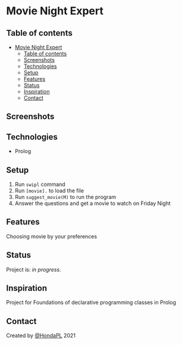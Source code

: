# Movie Night Expert

## Table of contents
- [Movie Night Expert](#movie-night-expert)
  - [Table of contents](#table-of-contents)
  - [Screenshots](#screenshots)
  - [Technologies](#technologies)
  - [Setup](#setup)
  - [Features](#features)
  - [Status](#status)
  - [Inspiration](#inspiration)
  - [Contact](#contact)

## Screenshots


## Technologies
* Prolog

## Setup
1. Run ```swipl``` command
2. Run ```[movie].``` to load the file
3. Run ```suggest_movie(M)``` to run the program
4. Answer the questions and get a movie to watch on Friday Night

## Features
Choosing movie by your preferences


## Status
Project is: _in progress_.

## Inspiration
Project for Foundations of declarative programming classes in Prolog

## Contact
Created by [@HondaPL](https://hacia.students.wmi.amu.edu.pl/) 2021

